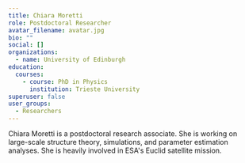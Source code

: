 ```yaml
---
title: Chiara Moretti
role: Postdoctoral Researcher
avatar_filename: avatar.jpg
bio: ""
social: []
organizations:
  - name: University of Edinburgh
education:
  courses:
    - course: PhD in Physics
      institution: Trieste University
superuser: false
user_groups:
  - Researchers
---
```

Chiara Moretti is a postdoctoral research associate. She is working on large-scale structure theory, simulations, and parameter estimation analyses. She is heavily involved in ESA's Euclid satellite mission.